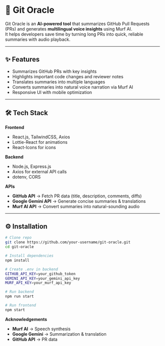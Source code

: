 # 🔮 Git Oracle

Git Oracle is an **AI-powered tool** that summarizes GitHub Pull Requests (PRs) and generates **multilingual voice insights** using Murf AI.  
It helps developers save time by turning long PRs into quick, reliable summaries with audio playback.

---

## ✨ Features
- Summarizes GitHub PRs with key insights  
- Highlights important code changes and reviewer notes  
- Translates summaries into multiple languages  
- Converts summaries into natural voice narration via Murf AI  
- Responsive UI with mobile optimization   

---

## 🛠️ Tech Stack

**Frontend**
- React.js, TailwindCSS, Axios  
- Lottie-React for animations  
- React-Icons for icons  

**Backend**
- Node.js, Express.js  
- Axios for external API calls  
- dotenv, CORS  

**APIs**
- **GitHub API** → Fetch PR data (title, description, comments, diffs)  
- **Google Gemini API** → Generate concise summaries & translations  
- **Murf AI API** → Convert summaries into natural-sounding audio  

---


## ⚙️ Installation

```bash
# Clone repo
git clone https://github.com/your-username/git-oracle.git
cd git-oracle

# Install dependencies
npm install

# Create .env in backend
GITHUB_API_KEY=your_github_token
GEMINI_API_KEY=your_gemini_api_key
MURF_API_KEY=your_murf_api_key

# Run backend
npm run start

# Run frontend
npm start

```
**Acknowledgements**
- **Murf AI** → Speech synthesis
- **Google Gemini** → Summarization & translation
- **GitHub API** → PR data
